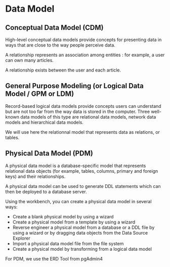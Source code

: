 # Data Model

## Conceptual Data Model (CDM)

High-level conceptual data models provide concepts for presenting data in ways that are close to the way people perceive data.

A relationship represents an association among entities : for example, a user can own many articles.

A relationship exists between the user and each article.

<!-- ! IMAGE -->

## General Purpose Modeling (or Logical Data Model / GPM or LDM)

Record-based logical data models provide concepts users can understand but are not too far from the way data is stored in the computer.
Three well-known data models of this type are relational data models, network data models and hierarchical data models.

We will use here the relationnal model that represents data as relations, or tables.

<!-- ! IMAGE -->

## Physical Data Model (PDM)

A physical data model is a database-specific model that represents relational data objects (for example, tables, columns, primary and foreign keys) and their relationships.

A physical data model can be used to generate DDL statements which can then be deployed to a database server.

Using the workbench, you can create a physical data model in several ways:

- Create a blank physical model by using a wizard
- Create a physical model from a template by using a wizard
- Reverse engineer a physical model from a database or a DDL file by using a wizard or by dragging data objects from the Data Source Explorer
- Import a physical data model file from the file system
- Create a physical model by transforming from a logical data model

For PDM, we use the ERD Tool from pgAdmin4

<!-- ! IMAGE -->
